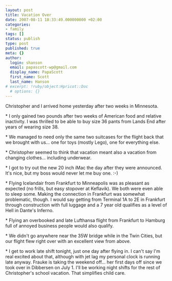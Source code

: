 ```yaml
---
layout: post
title: Vacation Over
date: 2007-08-11 18:33:49.000000000 +02:00
categories:
- family
tags: []
status: publish
type: post
published: true
meta: {}
author:
  login: shanson
  email: papascott-wp@gmail.com
  display_name: PapaScott
  first_name: Scott
  last_name: Hanson
# excerpt: !ruby/object:Hpricot::Doc
  # options: {}
---
```

<p>Christopher and I arrived home yesterday after two weeks in Minnesota.</p>
<p>* I only gained two pounds after two weeks of American food and relative inactivity. I was thrilled to be able to buy size 36 pants from Lands End after years of wearing size 38.</p>
<p>* We managed to need only the same two suitcases for the flight back that we brought with us... one for toys (mostly Lego), one for everything else.</p>
<p>* Christopher seemed to think that vacation meant also a vacation from changing clothes... including underwear. </p>
<p>* I got to try out the new 20 inch iMac the day after they were announced. It's nice, but my boss would never let me buy one. :-)</p>
<p>* Flying Icelandair from Frankfurt to Minneapolis was as pleasant as expected (no frills, but easy stopover at Keflavik). We both were even able to sleep some. Making the connection in Frankfurt was somewhat problematic, though. I would say getting from Terminal 1A to 2E in Frankfurt through construction with full luggage and a 7 year old qualifies as a level of Hell in Dante's Inferno.</p>
<p>* Flying an overbooked and late Lufthansa flight from Frankfurt to Hamburg full of annoyed business people would also qualify. </p>
<p>* We didn't go anywhere near the 35W bridge while in the Twin Cities, but our flight flew right over with an excellent view from above.</p>
<p>* I get to work late shift tonight, just one day after flying in. I can't say I'm real excited about that, although with jet lag my personal clock is running late anyway. Frauke is taking the weekend off... her first days off since we took over in Dibbersen on July 1. I'll be working night shifts for the rest of Christopher's school vacation. That simplifies child care.</p>
